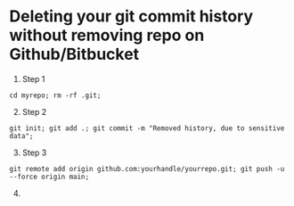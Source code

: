 # Deleting your git commit history without removing repo on Github/Bitbucket

1. Step 1
```shell
cd myrepo; rm -rf .git;
```
2. Step 2
```shell
git init; git add .; git commit -m "Removed history, due to sensitive data";
```
3. Step 3
```shell
git remote add origin github.com:yourhandle/yourrepo.git; git push -u --force origin main;
```   
4. 